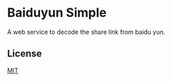 Baiduyun Simple
===============

A web service to decode the share link from baidu yun.

License
-------

[MIT](http://opensource.org/licenses/MIT)